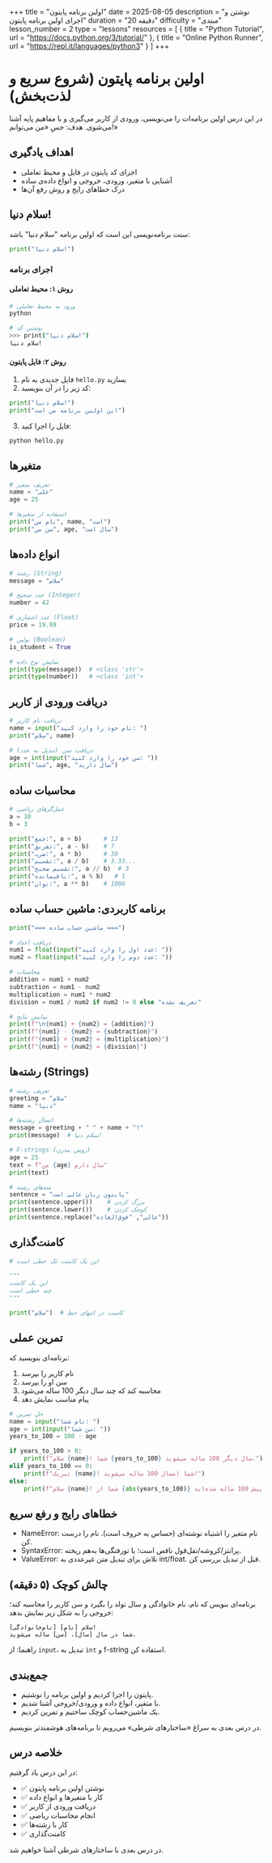 +++
title = "اولین برنامه پایتون"
date = 2025-08-05
description = "نوشتن و اجرای اولین برنامه پایتون"
duration = "20 دقیقه"
difficulty = "مبتدی"
lesson_number = 2
type = "lessons"
resources = [
    { title = "Python Tutorial", url = "https://docs.python.org/3/tutorial/" },
    { title = "Online Python Runner", url = "https://repl.it/languages/python3" }
]
+++

# اولین برنامه پایتون (شروع سریع و لذت‌بخش)

در این درس اولین برنامه‌ات را می‌نویسی، ورودی از کاربر می‌گیری و با مفاهیم پایه آشنا می‌شوی. هدف: حسِ «من می‌توانم!»

## اهداف یادگیری

- اجرای کد پایتون در فایل و محیط تعاملی
- آشنایی با متغیر، ورودی، خروجی و انواع داده‌ی ساده
- درک خطاهای رایج و روش رفع آن‌ها

## سلام دنیا!

سنت برنامه‌نویسی این است که اولین برنامه "سلام دنیا" باشد:

```python
print("سلام دنیا!")
```

### اجرای برنامه

#### روش ۱: محیط تعاملی

```bash
# ورود به محیط تعاملی
python

# نوشتن کد
>>> print("سلام دنیا!")
سلام دنیا!
```

#### روش ۲: فایل پایتون

1. فایل جدیدی به نام `hello.py` بسازید
2. کد زیر را در آن بنویسید:

```python
print("سلام دنیا!")
print("این اولین برنامه من است")
```

3. فایل را اجرا کنید:

```bash
python hello.py
```

## متغیرها

```python
# تعریف متغیر
name = "علی"
age = 25

# استفاده از متغیرها
print("نام من", name, "است")
print("سن من", age, "سال است")
```

## انواع داده‌ها

```python
# رشته (String)
message = "سلام"

# عدد صحیح (Integer)
number = 42

# عدد اعشاری (Float)
price = 19.99

# بولین (Boolean)
is_student = True

# نمایش نوع داده
print(type(message))  # <class 'str'>
print(type(number))   # <class 'int'>
```

## دریافت ورودی از کاربر

```python
# دریافت نام کاربر
name = input("نام خود را وارد کنید: ")
print("سلام", name)

# دریافت سن (تبدیل به عدد)
age = int(input("سن خود را وارد کنید: "))
print("شما", age, "سال دارید")
```

## محاسبات ساده

```python
# عمل‌گرهای ریاضی
a = 10
b = 3

print("جمع:", a + b)      # 13
print("تفریق:", a - b)    # 7
print("ضرب:", a * b)      # 30
print("تقسیم:", a / b)    # 3.33...
print("تقسیم صحیح:", a // b)  # 3
print("باقیمانده:", a % b)   # 1
print("توان:", a ** b)    # 1000
```

## برنامه کاربردی: ماشین حساب ساده

```python
print("=== ماشین حساب ساده ===")

# دریافت اعداد
num1 = float(input("عدد اول را وارد کنید: "))
num2 = float(input("عدد دوم را وارد کنید: "))

# محاسبات
addition = num1 + num2
subtraction = num1 - num2
multiplication = num1 * num2
division = num1 / num2 if num2 != 0 else "تعریف نشده"

# نمایش نتایج
print(f"\n{num1} + {num2} = {addition}")
print(f"{num1} - {num2} = {subtraction}")
print(f"{num1} × {num2} = {multiplication}")
print(f"{num1} ÷ {num2} = {division}")
```

## رشته‌ها (Strings)

```python
# تعریف رشته
greeting = "سلام"
name = "دنیا"

# اتصال رشته‌ها
message = greeting + " " + name + "!"
print(message)  # سلام دنیا!

# F-strings (روش مدرن)
age = 25
text = f"من {age} سال دارم"
print(text)

# متدهای رشته
sentence = "پایتون زبان عالی است"
print(sentence.upper())    # بزرگ کردن
print(sentence.lower())    # کوچک کردن
print(sentence.replace("عالی", "فوق‌العاده"))
```

## کامنت‌گذاری

```python
# این یک کامنت تک خطی است

"""
این یک کامنت 
چند خطی است
"""

print("سلام")  # کامنت در انتهای خط
```

## تمرین عملی

برنامه‌ای بنویسید که:
1. نام کاربر را بپرسد
2. سن او را بپرسد
3. محاسبه کند که چند سال دیگر 100 ساله می‌شود
4. پیام مناسب نمایش دهد

```python
# حل تمرین
name = input("نام شما: ")
age = int(input("سن شما: "))
years_to_100 = 100 - age

if years_to_100 > 0:
    print(f"سلام {name}! شما {years_to_100} سال دیگر 100 ساله می‌شوید.")
elif years_to_100 == 0:
    print(f"تبریک {name}! شما امسال 100 ساله می‌شوید!")
else:
    print(f"سلام {name}! شما از {abs(years_to_100)} سال پیش 100 ساله شده‌اید.")
```

## خطاهای رایج و رفع سریع

- NameError: نام متغیر را اشتباه نوشته‌ای (حساس به حروف است). نام را درست کن.
- SyntaxError: پرانتز/کروشه/نقل‌قول ناقص است؛ یا تورفتگی‌ها به‌هم ریخته.
- ValueError: تلاش برای تبدیل متن غیرعددی به int/float. قبل از تبدیل بررسی کن.

## چالش کوچک (۵ دقیقه)

برنامه‌ای بنویس که نام، نام خانوادگی و سال تولد را بگیرد و سن کاربر را محاسبه کند؛ خروجی را به شکل زیر نمایش بدهد:

```
سلام [نام] [نام‌خانوادگی]!
شما در سال [سال]، [سن] ساله می‌شوید.
```

راهنما: از `input`، تبدیل به `int` و f-string استفاده کن.

## جمع‌بندی

- پایتون را اجرا کردیم و اولین برنامه را نوشتیم.
- با متغیر، انواع داده و ورودی/خروجی آشنا شدیم.
- یک ماشین‌حساب کوچک ساختیم و تمرین کردیم.

در درس بعدی به سراغ «ساختارهای شرطی» می‌رویم تا برنامه‌های هوشمندتر بنویسیم.

## خلاصه درس

در این درس یاد گرفتیم:
- ✅ نوشتن اولین برنامه پایتون
- ✅ کار با متغیرها و انواع داده
- ✅ دریافت ورودی از کاربر
- ✅ انجام محاسبات ریاضی
- ✅ کار با رشته‌ها
- ✅ کامنت‌گذاری

در درس بعدی با ساختارهای شرطی آشنا خواهیم شد.
